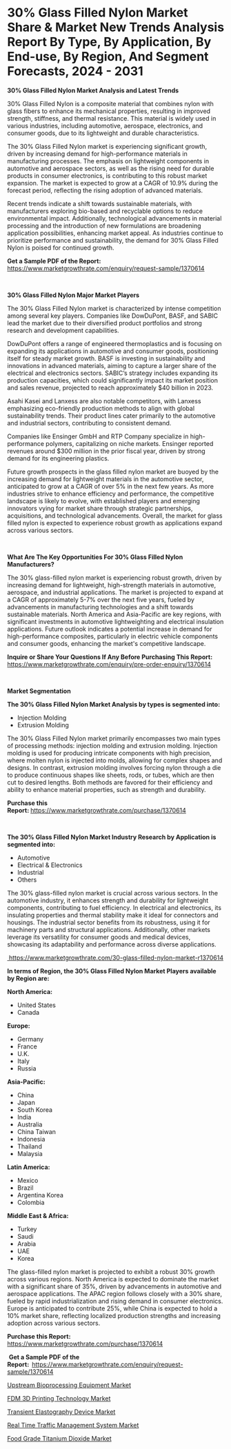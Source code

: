 <p><h1>30% Glass Filled Nylon Market Share & Market New Trends Analysis Report By Type, By Application, By End-use, By Region, And Segment Forecasts, 2024 - 2031</h1></p><p><strong>30% Glass Filled Nylon Market Analysis and Latest Trends</strong></p>
<p><p>30% Glass Filled Nylon is a composite material that combines nylon with glass fibers to enhance its mechanical properties, resulting in improved strength, stiffness, and thermal resistance. This material is widely used in various industries, including automotive, aerospace, electronics, and consumer goods, due to its lightweight and durable characteristics.</p><p>The 30% Glass Filled Nylon market is experiencing significant growth, driven by increasing demand for high-performance materials in manufacturing processes. The emphasis on lightweight components in automotive and aerospace sectors, as well as the rising need for durable products in consumer electronics, is contributing to this robust market expansion. The market is expected to grow at a CAGR of 10.9% during the forecast period, reflecting the rising adoption of advanced materials.</p><p>Recent trends indicate a shift towards sustainable materials, with manufacturers exploring bio-based and recyclable options to reduce environmental impact. Additionally, technological advancements in material processing and the introduction of new formulations are broadening application possibilities, enhancing market appeal. As industries continue to prioritize performance and sustainability, the demand for 30% Glass Filled Nylon is poised for continued growth.</p></p>
<p><strong>Get a Sample PDF of the Report:&nbsp;</strong> <a href="https://www.marketgrowthrate.com/enquiry/request-sample/1370614">https://www.marketgrowthrate.com/enquiry/request-sample/1370614</a></p>
<p>&nbsp;</p>
<p><strong>30% Glass Filled Nylon Major Market Players</strong></p>
<p><p>The 30% Glass Filled Nylon market is characterized by intense competition among several key players. Companies like DowDuPont, BASF, and SABIC lead the market due to their diversified product portfolios and strong research and development capabilities. </p><p>DowDuPont offers a range of engineered thermoplastics and is focusing on expanding its applications in automotive and consumer goods, positioning itself for steady market growth. BASF is investing in sustainability and innovations in advanced materials, aiming to capture a larger share of the electrical and electronics sectors. SABIC’s strategy includes expanding its production capacities, which could significantly impact its market position and sales revenue, projected to reach approximately $40 billion in 2023.</p><p>Asahi Kasei and Lanxess are also notable competitors, with Lanxess emphasizing eco-friendly production methods to align with global sustainability trends. Their product lines cater primarily to the automotive and industrial sectors, contributing to consistent demand.</p><p>Companies like Ensinger GmbH and RTP Company specialize in high-performance polymers, capitalizing on niche markets. Ensinger reported revenues around $300 million in the prior fiscal year, driven by strong demand for its engineering plastics.</p><p>Future growth prospects in the glass filled nylon market are buoyed by the increasing demand for lightweight materials in the automotive sector, anticipated to grow at a CAGR of over 5% in the next few years. As more industries strive to enhance efficiency and performance, the competitive landscape is likely to evolve, with established players and emerging innovators vying for market share through strategic partnerships, acquisitions, and technological advancements. Overall, the market for glass filled nylon is expected to experience robust growth as applications expand across various sectors.</p></p>
<p>&nbsp;</p>
<p><strong>What Are The Key Opportunities For 30% Glass Filled Nylon Manufacturers?</strong></p>
<p><p>The 30% glass-filled nylon market is experiencing robust growth, driven by increasing demand for lightweight, high-strength materials in automotive, aerospace, and industrial applications. The market is projected to expand at a CAGR of approximately 5-7% over the next five years, fueled by advancements in manufacturing technologies and a shift towards sustainable materials. North America and Asia-Pacific are key regions, with significant investments in automotive lightweighting and electrical insulation applications. Future outlook indicates a potential increase in demand for high-performance composites, particularly in electric vehicle components and consumer goods, enhancing the market's competitive landscape.</p></p>
<p><strong>Inquire or Share Your Questions If Any Before Purchasing This Report:</strong> <a href="https://www.marketgrowthrate.com/enquiry/pre-order-enquiry/1370614">https://www.marketgrowthrate.com/enquiry/pre-order-enquiry/1370614</a></p>
<p>&nbsp;</p>
<p><strong>Market Segmentation</strong></p>
<p><strong>The 30% Glass Filled Nylon Market Analysis by types is segmented into:</strong></p>
<p><ul><li>Injection Molding</li><li>Extrusion Molding</li></ul></p>
<p><p>The 30% Glass Filled Nylon market primarily encompasses two main types of processing methods: injection molding and extrusion molding. Injection molding is used for producing intricate components with high precision, where molten nylon is injected into molds, allowing for complex shapes and designs. In contrast, extrusion molding involves forcing nylon through a die to produce continuous shapes like sheets, rods, or tubes, which are then cut to desired lengths. Both methods are favored for their efficiency and ability to enhance material properties, such as strength and durability.</p></p>
<p><strong>Purchase this Report:&nbsp;</strong><a href="https://www.marketgrowthrate.com/purchase/1370614">https://www.marketgrowthrate.com/purchase/1370614</a></p>
<p>&nbsp;</p>
<p><strong>The 30% Glass Filled Nylon Market Industry Research by Application is segmented into:</strong></p>
<p><ul><li>Automotive</li><li>Electrical & Electronics</li><li>Industrial</li><li>Others</li></ul></p>
<p><p>The 30% glass-filled nylon market is crucial across various sectors. In the automotive industry, it enhances strength and durability for lightweight components, contributing to fuel efficiency. In electrical and electronics, its insulating properties and thermal stability make it ideal for connectors and housings. The industrial sector benefits from its robustness, using it for machinery parts and structural applications. Additionally, other markets leverage its versatility for consumer goods and medical devices, showcasing its adaptability and performance across diverse applications.</p></p>
<p><a href="https://www.marketgrowthrate.com/30-glass-filled-nylon-market-r1370614">&nbsp;https://www.marketgrowthrate.com/30-glass-filled-nylon-market-r1370614</a></p>
<p><strong>In terms of Region, the 30% Glass Filled Nylon Market Players available by Region are:</strong></p>
<p>
    <p> <strong> North America: </strong>
        <ul>
            <li>United States</li>
            <li>Canada</li>
        </ul>
        </p> 
    <p> <strong> Europe: </strong>
        <ul>
            <li>Germany</li>
            <li>France</li>
            <li>U.K.</li>
            <li>Italy</li>
            <li>Russia</li>
        </ul>
        </p> 
    <p> <strong> Asia-Pacific: </strong>
        <ul>
            <li>China</li>
            <li>Japan</li>
            <li>South Korea</li>
            <li>India</li>
            <li>Australia</li>
            <li>China Taiwan</li>
            <li>Indonesia</li>
            <li>Thailand</li>
            <li>Malaysia</li>
        </ul>
        </p> 
    <p> <strong> Latin America: </strong>
        <ul>
            <li>Mexico</li>
            <li>Brazil</li>
            <li>Argentina Korea</li>
            <li>Colombia</li>
        </ul>
        </p> 
    <p> <strong> Middle East & Africa: </strong>
        <ul>
            <li>Turkey</li>
            <li>Saudi</li>
            <li>Arabia</li>
            <li>UAE</li>
            <li>Korea</li>
        </ul>
    </p>
    </p>
<p><p>The glass-filled nylon market is projected to exhibit a robust 30% growth across various regions. North America is expected to dominate the market with a significant share of 35%, driven by advancements in automotive and aerospace applications. The APAC region follows closely with a 30% share, fueled by rapid industrialization and rising demand in consumer electronics. Europe is anticipated to contribute 25%, while China is expected to hold a 10% market share, reflecting localized production strengths and increasing adoption across various sectors.</p></p>
<p><strong>Purchase this Report: </strong><a href="https://www.marketgrowthrate.com/purchase/1370614">https://www.marketgrowthrate.com/purchase/1370614</a></p>
<p>&nbsp;<strong>Get a Sample PDF of the Report:&nbsp;&nbsp;</strong><a href="https://www.marketgrowthrate.com/enquiry/request-sample/1370614">https://www.marketgrowthrate.com/enquiry/request-sample/1370614</a></p>
<p><strong></strong></p>
<p><p><a href="https://medium.com/@hornbakerbarbara/strategic-market-insights-navigating-the-global-upstream-bioprocessing-equipment-market-landscape-49ec9f8f2713">Upstream Bioprocessing Equipment Market</a></p><p><a href="https://www.linkedin.com/pulse/fdm-3d-printing-technology-market-outlook-share-analysis--cln1f">FDM 3D Printing Technology Market</a></p><p><a href="https://medium.com/@hornbakerbarbara/transient-elastography-device-market-insights-product-type-application-trends-and-regional-ac84dd6f7c27">Transient Elastography Device Market</a></p><p><a href="https://www.linkedin.com/pulse/real-time-traffic-management-system-market-size-growth-industry-8rduf">Real Time Traffic Management System Market</a></p><p><a href="https://issuu.com/reportprime-2/docs/food-grade-titanium-dioxide-market-_48e0edf3b4d905">Food Grade Titanium Dioxide Market</a></p></p>